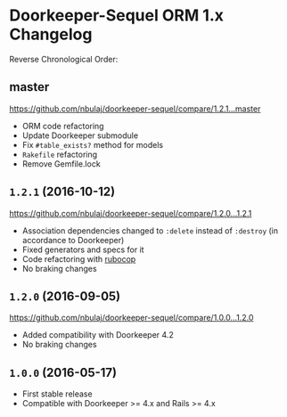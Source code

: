 # Doorkeeper-Sequel ORM 1.x Changelog

Reverse Chronological Order:

## master

https://github.com/nbulaj/doorkeeper-sequel/compare/1.2.1...master

* ORM code refactoring
* Update Doorkeeper submodule
* Fix `#table_exists?` method for models
* `Rakefile` refactoring
* Remove Gemfile.lock

## `1.2.1` (2016-10-12)

https://github.com/nbulaj/doorkeeper-sequel/compare/1.2.0...1.2.1

* Association dependencies changed to `:delete` instead of `:destroy` (in accordance to Doorkeeper)
* Fixed generators and specs for it
* Code refactoring with [rubocop](https://github.com/bbatsov/rubocop)
* No braking changes

## `1.2.0` (2016-09-05)

https://github.com/nbulaj/doorkeeper-sequel/compare/1.0.0...1.2.0

* Added compatibility with Doorkeeper 4.2
* No braking changes

## `1.0.0` (2016-05-17)

* First stable release
* Compatible with Doorkeeper >= 4.x and Rails >= 4.x
